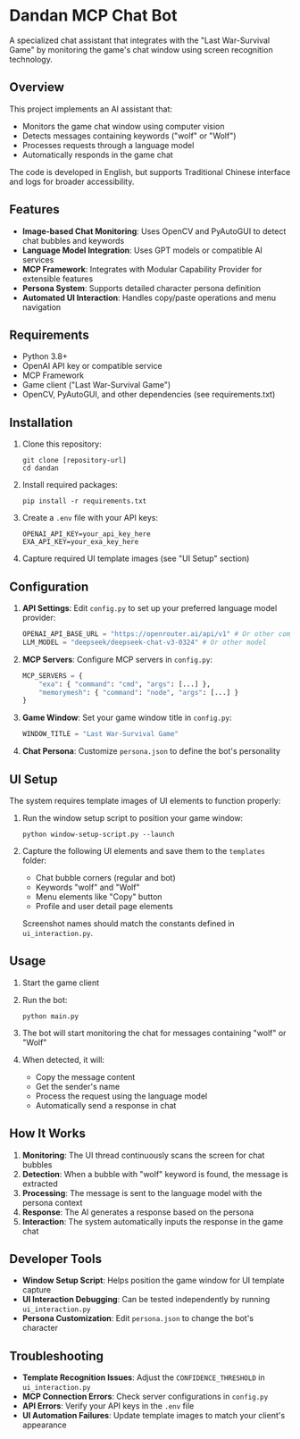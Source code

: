 # Dandan MCP Chat Bot

A specialized chat assistant that integrates with the "Last War-Survival Game" by monitoring the game's chat window using screen recognition technology.

## Overview

This project implements an AI assistant that:
- Monitors the game chat window using computer vision
- Detects messages containing keywords ("wolf" or "Wolf")
- Processes requests through a language model
- Automatically responds in the game chat

The code is developed in English, but supports Traditional Chinese interface and logs for broader accessibility.

## Features

- **Image-based Chat Monitoring**: Uses OpenCV and PyAutoGUI to detect chat bubbles and keywords
- **Language Model Integration**: Uses GPT models or compatible AI services
- **MCP Framework**: Integrates with Modular Capability Provider for extensible features
- **Persona System**: Supports detailed character persona definition
- **Automated UI Interaction**: Handles copy/paste operations and menu navigation

## Requirements

- Python 3.8+
- OpenAI API key or compatible service
- MCP Framework
- Game client ("Last War-Survival Game")
- OpenCV, PyAutoGUI, and other dependencies (see requirements.txt)

## Installation

1. Clone this repository:
   ```
   git clone [repository-url]
   cd dandan
   ```

2. Install required packages:
   ```
   pip install -r requirements.txt
   ```

3. Create a `.env` file with your API keys:
   ```
   OPENAI_API_KEY=your_api_key_here
   EXA_API_KEY=your_exa_key_here
   ```

4. Capture required UI template images (see "UI Setup" section)

## Configuration

1. **API Settings**: Edit `config.py` to set up your preferred language model provider:
   ```python
   OPENAI_API_BASE_URL = "https://openrouter.ai/api/v1" # Or other compatible provider
   LLM_MODEL = "deepseek/deepseek-chat-v3-0324" # Or other model
   ```

2. **MCP Servers**: Configure MCP servers in `config.py`:
   ```python
   MCP_SERVERS = {
       "exa": { "command": "cmd", "args": [...] },
       "memorymesh": { "command": "node", "args": [...] }
   }
   ```

3. **Game Window**: Set your game window title in `config.py`:
   ```python
   WINDOW_TITLE = "Last War-Survival Game"
   ```

4. **Chat Persona**: Customize `persona.json` to define the bot's personality

## UI Setup

The system requires template images of UI elements to function properly:

1. Run the window setup script to position your game window:
   ```
   python window-setup-script.py --launch
   ```

2. Capture the following UI elements and save them to the `templates` folder:
   - Chat bubble corners (regular and bot)
   - Keywords "wolf" and "Wolf"
   - Menu elements like "Copy" button
   - Profile and user detail page elements

   Screenshot names should match the constants defined in `ui_interaction.py`.

## Usage

1. Start the game client

2. Run the bot:
   ```
   python main.py
   ```

3. The bot will start monitoring the chat for messages containing "wolf" or "Wolf"

4. When detected, it will:
   - Copy the message content
   - Get the sender's name
   - Process the request using the language model
   - Automatically send a response in chat

## How It Works

1. **Monitoring**: The UI thread continuously scans the screen for chat bubbles
2. **Detection**: When a bubble with "wolf" keyword is found, the message is extracted
3. **Processing**: The message is sent to the language model with the persona context
4. **Response**: The AI generates a response based on the persona
5. **Interaction**: The system automatically inputs the response in the game chat

## Developer Tools

- **Window Setup Script**: Helps position the game window for UI template capture
- **UI Interaction Debugging**: Can be tested independently by running `ui_interaction.py`
- **Persona Customization**: Edit `persona.json` to change the bot's character

## Troubleshooting

- **Template Recognition Issues**: Adjust the `CONFIDENCE_THRESHOLD` in `ui_interaction.py`
- **MCP Connection Errors**: Check server configurations in `config.py`
- **API Errors**: Verify your API keys in the `.env` file
- **UI Automation Failures**: Update template images to match your client's appearance

